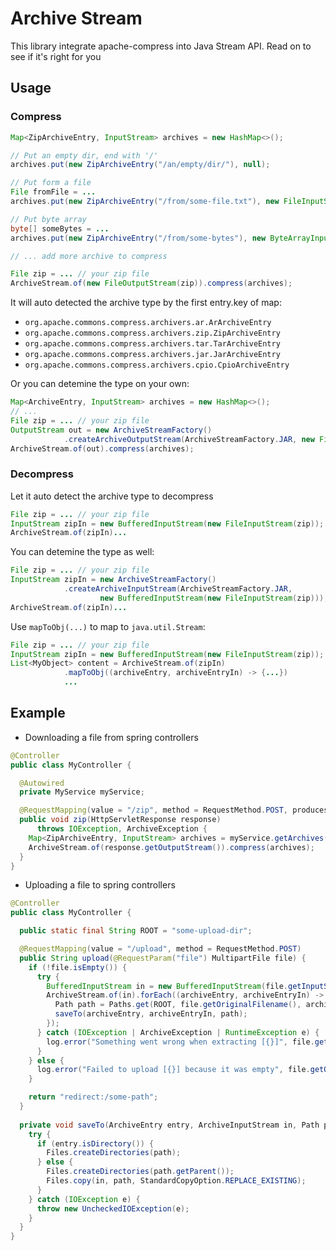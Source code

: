 # Archive Stream

This library integrate apache-compress into Java Stream API. Read on to see if it's right for you

## Usage

### Compress

```java
Map<ZipArchiveEntry, InputStream> archives = new HashMap<>();

// Put an empty dir, end with '/'
archives.put(new ZipArchiveEntry("/an/empty/dir/"), null);

// Put form a file
File fromFile = ...
archives.put(new ZipArchiveEntry("/from/some-file.txt"), new FileInputStream(fromFile));

// Put byte array
byte[] someBytes = ...
archives.put(new ZipArchiveEntry("/from/some-bytes"), new ByteArrayInputStream(someBytes));

// ... add more archive to compress

File zip = ... // your zip file
ArchiveStream.of(new FileOutputStream(zip)).compress(archives);
```

It will auto detected the archive type by the first entry.key of map:

- `org.apache.commons.compress.archivers.ar.ArArchiveEntry`
- `org.apache.commons.compress.archivers.zip.ZipArchiveEntry`
- `org.apache.commons.compress.archivers.tar.TarArchiveEntry`
- `org.apache.commons.compress.archivers.jar.JarArchiveEntry`
- `org.apache.commons.compress.archivers.cpio.CpioArchiveEntry`

Or you can detemine the type on your own:

```java
Map<ArchiveEntry, InputStream> archives = new HashMap<>();
// ...
File zip = ... // your zip file
OutputStream out = new ArchiveStreamFactory()
            .createArchiveOutputStream(ArchiveStreamFactory.JAR, new FileOutputStream(zip));
ArchiveStream.of(out).compress(archives);
```

### Decompress

Let it auto detect the archive type to decompress

```java
File zip = ... // your zip file
InputStream zipIn = new BufferedInputStream(new FileInputStream(zip));
ArchiveStream.of(zipIn)...
```

You can detemine the type as well:

```java
File zip = ... // your zip file
InputStream zipIn = new ArchiveStreamFactory()
            .createArchiveInputStream(ArchiveStreamFactory.JAR, 
                    new BufferedInputStream(new FileInputStream(zip)));
ArchiveStream.of(zipIn)...
```

Use `mapToObj(...)` to map to `java.util.Stream`:

```java
File zip = ... // your zip file
InputStream zipIn = new BufferedInputStream(new FileInputStream(zip));
List<MyObject> content = ArchiveStream.of(zipIn)
            .mapToObj((archiveEntry, archiveEntryIn) -> {...})
            ...
```

## Example

- Downloading a file from spring controllers

```java
@Controller
public class MyController {

  @Autowired
  private MyService myService;

  @RequestMapping(value = "/zip", method = RequestMethod.POST, produces = "application/zip")
  public void zip(HttpServletResponse response)
      throws IOException, ArchiveException {
    Map<ZipArchiveEntry, InputStream> archives = myService.getArchives();
    ArchiveStream.of(response.getOutputStream()).compress(archives);
  }
}
```

- Uploading a file to spring controllers

```java
@Controller
public class MyController {

  public static final String ROOT = "some-upload-dir";

  @RequestMapping(value = "/upload", method = RequestMethod.POST)
  public String upload(@RequestParam("file") MultipartFile file) {
    if (!file.isEmpty()) {
      try {
        BufferedInputStream in = new BufferedInputStream(file.getInputStream());
        ArchiveStream.of(in).forEach((archiveEntry, archiveEntryIn) -> {
          Path path = Paths.get(ROOT, file.getOriginalFilename(), archiveEntry.getName());
          saveTo(archiveEntry, archiveEntryIn, path);
        });
      } catch (IOException | ArchiveException | RuntimeException e) {
        log.error("Something went wrong when extracting [{}]", file.getOriginalFilename(), e);
      }
    } else {
      log.error("Failed to upload [{}] because it was empty", file.getOriginalFilename());
    }

    return "redirect:/some-path";
  }
  
  private void saveTo(ArchiveEntry entry, ArchiveInputStream in, Path path) {
    try {
      if (entry.isDirectory()) {
        Files.createDirectories(path);
      } else {
        Files.createDirectories(path.getParent());
        Files.copy(in, path, StandardCopyOption.REPLACE_EXISTING);
      }
    } catch (IOException e) {
      throw new UncheckedIOException(e);
    }
  }
}
```
